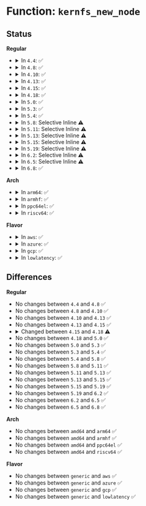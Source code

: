 # Function: <code>kernfs_new_node</code>

## Status
<b>Regular</b>
<ul>
<li>
<details>
<summary>In <code>4.4</code>: ✅</summary>

```c
struct kernfs_node *kernfs_new_node(struct kernfs_node *parent, const char *name, umode_t mode, unsigned int flags);
```

**Collision:** Unique Global

**Inline:** No

**Transformation:** False

**Instances:**

```
In fs/kernfs/dir.c (ffffffff8128a810)
Location: fs/kernfs/dir.c:703
Inline: False
Direct callers:
  - fs/kernfs/dir.c:kernfs_create_dir_ns
  - fs/kernfs/dir.c:kernfs_create_empty_dir
  - fs/kernfs/file.c:__kernfs_create_file
  - fs/kernfs/symlink.c:kernfs_create_link
```
**Symbols:**

```
ffffffff8128a810-ffffffff8128a853: kernfs_new_node (STB_GLOBAL)
```
</details>
</li>
<li>
<details>
<summary>In <code>4.8</code>: ✅</summary>

```c
struct kernfs_node *kernfs_new_node(struct kernfs_node *parent, const char *name, umode_t mode, unsigned int flags);
```

**Collision:** Unique Global

**Inline:** No

**Transformation:** False

**Instances:**

```
In fs/kernfs/dir.c (ffffffff812b7c50)
Location: fs/kernfs/dir.c:695
Inline: False
Direct callers:
  - fs/kernfs/dir.c:kernfs_create_empty_dir
  - fs/kernfs/dir.c:kernfs_create_dir_ns
  - fs/kernfs/file.c:__kernfs_create_file
  - fs/kernfs/symlink.c:kernfs_create_link
```
**Symbols:**

```
ffffffff812b7c50-ffffffff812b7c93: kernfs_new_node (STB_GLOBAL)
```
</details>
</li>
<li>
<details>
<summary>In <code>4.10</code>: ✅</summary>

```c
struct kernfs_node *kernfs_new_node(struct kernfs_node *parent, const char *name, umode_t mode, unsigned int flags);
```

**Collision:** Unique Global

**Inline:** No

**Transformation:** False

**Instances:**

```
In fs/kernfs/dir.c (ffffffff812cd3f0)
Location: fs/kernfs/dir.c:645
Inline: False
Direct callers:
  - fs/kernfs/dir.c:kernfs_create_empty_dir
  - fs/kernfs/dir.c:kernfs_create_dir_ns
  - fs/kernfs/file.c:__kernfs_create_file
  - fs/kernfs/symlink.c:kernfs_create_link
```
**Symbols:**

```
ffffffff812cd3f0-ffffffff812cd433: kernfs_new_node (STB_GLOBAL)
```
</details>
</li>
<li>
<details>
<summary>In <code>4.13</code>: ✅</summary>

```c
struct kernfs_node *kernfs_new_node(struct kernfs_node *parent, const char *name, umode_t mode, unsigned int flags);
```

**Collision:** Unique Global

**Inline:** No

**Transformation:** False

**Instances:**

```
In fs/kernfs/dir.c (ffffffff812da9b0)
Location: fs/kernfs/dir.c:655
Inline: False
Direct callers:
  - fs/kernfs/dir.c:kernfs_create_empty_dir
  - fs/kernfs/dir.c:kernfs_create_dir_ns
  - fs/kernfs/file.c:__kernfs_create_file
  - fs/kernfs/symlink.c:kernfs_create_link
```
**Symbols:**

```
ffffffff812da9b0-ffffffff812da9f8: kernfs_new_node (STB_GLOBAL)
```
</details>
</li>
<li>
<details>
<summary>In <code>4.15</code>: ✅</summary>

```c
struct kernfs_node *kernfs_new_node(struct kernfs_node *parent, const char *name, umode_t mode, unsigned int flags);
```

**Collision:** Unique Global

**Inline:** No

**Transformation:** False

**Instances:**

```
In fs/kernfs/dir.c (ffffffff812ff240)
Location: fs/kernfs/dir.c:673
Inline: False
Direct callers:
  - fs/kernfs/dir.c:kernfs_create_empty_dir
  - fs/kernfs/dir.c:kernfs_create_dir_ns
  - fs/kernfs/file.c:__kernfs_create_file
  - fs/kernfs/symlink.c:kernfs_create_link
```
**Symbols:**

```
ffffffff812ff240-ffffffff812ff288: kernfs_new_node (STB_GLOBAL)
```
</details>
</li>
<li>
<details>
<summary>In <code>4.18</code>: ✅</summary>

```c
struct kernfs_node *kernfs_new_node(struct kernfs_node *parent, const char *name, umode_t mode, kuid_t uid, kgid_t gid, unsigned int flags);
```

**Collision:** Unique Global

**Inline:** No

**Transformation:** False

**Instances:**

```
In fs/kernfs/dir.c (ffffffff8132cf00)
Location: fs/kernfs/dir.c:688
Inline: False
Direct callers:
  - fs/kernfs/dir.c:kernfs_create_empty_dir
  - fs/kernfs/dir.c:kernfs_create_dir_ns
  - fs/kernfs/file.c:__kernfs_create_file
  - fs/kernfs/symlink.c:kernfs_create_link
```
**Symbols:**

```
ffffffff8132cf00-ffffffff8132cf43: kernfs_new_node (STB_GLOBAL)
```
</details>
</li>
<li>
<details>
<summary>In <code>5.0</code>: ✅</summary>

```c
struct kernfs_node *kernfs_new_node(struct kernfs_node *parent, const char *name, umode_t mode, kuid_t uid, kgid_t gid, unsigned int flags);
```

**Collision:** Unique Global

**Inline:** No

**Transformation:** False

**Instances:**

```
In fs/kernfs/dir.c (ffffffff813442a0)
Location: fs/kernfs/dir.c:688
Inline: False
Direct callers:
  - fs/kernfs/dir.c:kernfs_create_empty_dir
  - fs/kernfs/dir.c:kernfs_create_dir_ns
  - fs/kernfs/file.c:__kernfs_create_file
  - fs/kernfs/symlink.c:kernfs_create_link
```
**Symbols:**

```
ffffffff813442a0-ffffffff813442e3: kernfs_new_node (STB_GLOBAL)
```
</details>
</li>
<li>
<details>
<summary>In <code>5.3</code>: ✅</summary>

```c
struct kernfs_node *kernfs_new_node(struct kernfs_node *parent, const char *name, umode_t mode, kuid_t uid, kgid_t gid, unsigned int flags);
```

**Collision:** Unique Global

**Inline:** No

**Transformation:** False

**Instances:**

```
In fs/kernfs/dir.c (ffffffff8136c4b0)
Location: fs/kernfs/dir.c:690
Inline: False
Direct callers:
  - fs/kernfs/dir.c:kernfs_create_empty_dir
  - fs/kernfs/dir.c:kernfs_create_dir_ns
  - fs/kernfs/file.c:__kernfs_create_file
  - fs/kernfs/symlink.c:kernfs_create_link
```
**Symbols:**

```
ffffffff8136c4b0-ffffffff8136c509: kernfs_new_node (STB_GLOBAL)
```
</details>
</li>
<li>
<details>
<summary>In <code>5.4</code>: ✅</summary>

```c
struct kernfs_node *kernfs_new_node(struct kernfs_node *parent, const char *name, umode_t mode, kuid_t uid, kgid_t gid, unsigned int flags);
```

**Collision:** Unique Global

**Inline:** No

**Transformation:** False

**Instances:**

```
In fs/kernfs/dir.c (ffffffff81384660)
Location: fs/kernfs/dir.c:690
Inline: False
Direct callers:
  - fs/kernfs/dir.c:kernfs_create_empty_dir
  - fs/kernfs/dir.c:kernfs_create_dir_ns
  - fs/kernfs/file.c:__kernfs_create_file
  - fs/kernfs/symlink.c:kernfs_create_link
```
**Symbols:**

```
ffffffff81384660-ffffffff813846b9: kernfs_new_node (STB_GLOBAL)
```
</details>
</li>
<li>
<details>
<summary>In <code>5.8</code>: Selective Inline ⚠️</summary>

```c
struct kernfs_node *kernfs_new_node(struct kernfs_node *parent, const char *name, umode_t mode, kuid_t uid, kgid_t gid, unsigned int flags);
```

**Collision:** Unique Global

**Inline:** Selective

**Transformation:** False

**Instances:**

```
In fs/kernfs/dir.c (ffffffff813cf595)
Location: fs/kernfs/dir.c:682
Inline: True
Inline callers:
  - fs/kernfs/dir.c:kernfs_create_empty_dir
  - fs/kernfs/dir.c:kernfs_create_dir_ns
Direct callers:
  - fs/kernfs/file.c:__kernfs_create_file
  - fs/kernfs/symlink.c:kernfs_create_link
```
**Symbols:**

```
ffffffff813cf110-ffffffff813cf169: kernfs_new_node (STB_GLOBAL)
```
</details>
</li>
<li>
<details>
<summary>In <code>5.11</code>: Selective Inline ⚠️</summary>

```c
struct kernfs_node *kernfs_new_node(struct kernfs_node *parent, const char *name, umode_t mode, kuid_t uid, kgid_t gid, unsigned int flags);
```

**Collision:** Unique Global

**Inline:** Selective

**Transformation:** False

**Instances:**

```
In fs/kernfs/dir.c (ffffffff813e11c9)
Location: fs/kernfs/dir.c:681
Inline: True
Inline callers:
  - fs/kernfs/dir.c:kernfs_create_empty_dir
  - fs/kernfs/dir.c:kernfs_create_dir_ns
Direct callers:
  - fs/kernfs/file.c:__kernfs_create_file
  - fs/kernfs/symlink.c:kernfs_create_link
```
**Symbols:**

```
ffffffff813e0d40-ffffffff813e0d99: kernfs_new_node (STB_GLOBAL)
```
</details>
</li>
<li>
<details>
<summary>In <code>5.13</code>: Selective Inline ⚠️</summary>

```c
struct kernfs_node *kernfs_new_node(struct kernfs_node *parent, const char *name, umode_t mode, kuid_t uid, kgid_t gid, unsigned int flags);
```

**Collision:** Unique Global

**Inline:** Selective

**Transformation:** False

**Instances:**

```
In fs/kernfs/dir.c (ffffffff813e7df9)
Location: fs/kernfs/dir.c:681
Inline: True
Inline callers:
  - fs/kernfs/dir.c:kernfs_create_empty_dir
  - fs/kernfs/dir.c:kernfs_create_dir_ns
Direct callers:
  - fs/kernfs/file.c:__kernfs_create_file
  - fs/kernfs/symlink.c:kernfs_create_link
```
**Symbols:**

```
ffffffff813e7870-ffffffff813e78c9: kernfs_new_node (STB_GLOBAL)
```
</details>
</li>
<li>
<details>
<summary>In <code>5.15</code>: Selective Inline ⚠️</summary>

```c
struct kernfs_node *kernfs_new_node(struct kernfs_node *parent, const char *name, umode_t mode, kuid_t uid, kgid_t gid, unsigned int flags);
```

**Collision:** Unique Global

**Inline:** Selective

**Transformation:** False

**Instances:**

```
In fs/kernfs/dir.c (ffffffff81439b29)
Location: fs/kernfs/dir.c:640
Inline: True
Inline callers:
  - fs/kernfs/dir.c:kernfs_create_empty_dir
  - fs/kernfs/dir.c:kernfs_create_dir_ns
Direct callers:
  - fs/kernfs/file.c:__kernfs_create_file
  - fs/kernfs/symlink.c:kernfs_create_link
```
**Symbols:**

```
ffffffff81439580-ffffffff814395d7: kernfs_new_node (STB_GLOBAL)
```
</details>
</li>
<li>
<details>
<summary>In <code>5.19</code>: Selective Inline ⚠️</summary>

```c
struct kernfs_node *kernfs_new_node(struct kernfs_node *parent, const char *name, umode_t mode, kuid_t uid, kgid_t gid, unsigned int flags);
```

**Collision:** Unique Global

**Inline:** Selective

**Transformation:** False

**Instances:**

```
In fs/kernfs/dir.c (ffffffff814b4ba9)
Location: fs/kernfs/dir.c:648
Inline: True
Inline callers:
  - fs/kernfs/dir.c:kernfs_create_empty_dir
  - fs/kernfs/dir.c:kernfs_create_dir_ns
Direct callers:
  - fs/kernfs/file.c:__kernfs_create_file
  - fs/kernfs/symlink.c:kernfs_create_link
```
**Symbols:**

```
ffffffff814b45f0-ffffffff814b465c: kernfs_new_node (STB_GLOBAL)
```
</details>
</li>
<li>
<details>
<summary>In <code>6.2</code>: Selective Inline ⚠️</summary>

```c
struct kernfs_node *kernfs_new_node(struct kernfs_node *parent, const char *name, umode_t mode, kuid_t uid, kgid_t gid, unsigned int flags);
```

**Collision:** Unique Global

**Inline:** Selective

**Transformation:** False

**Instances:**

```
In fs/kernfs/dir.c (ffffffff8154bac9)
Location: fs/kernfs/dir.c:669
Inline: True
Inline callers:
  - fs/kernfs/dir.c:kernfs_create_empty_dir
  - fs/kernfs/dir.c:kernfs_create_dir_ns
Direct callers:
  - fs/kernfs/file.c:__kernfs_create_file
  - fs/kernfs/symlink.c:kernfs_create_link
```
**Symbols:**

```
ffffffff8154b4e0-ffffffff8154b54c: kernfs_new_node (STB_GLOBAL)
```
</details>
</li>
<li>
<details>
<summary>In <code>6.5</code>: Selective Inline ⚠️</summary>

```c
struct kernfs_node *kernfs_new_node(struct kernfs_node *parent, const char *name, umode_t mode, kuid_t uid, kgid_t gid, unsigned int flags);
```

**Collision:** Unique Global

**Inline:** Selective

**Transformation:** False

**Instances:**

```
In fs/kernfs/dir.c (ffffffff81583759)
Location: fs/kernfs/dir.c:668
Inline: True
Inline callers:
  - fs/kernfs/dir.c:kernfs_create_empty_dir
  - fs/kernfs/dir.c:kernfs_create_dir_ns
Direct callers:
  - fs/kernfs/file.c:__kernfs_create_file
  - fs/kernfs/symlink.c:kernfs_create_link
```
**Symbols:**

```
ffffffff81583130-ffffffff8158319c: kernfs_new_node (STB_GLOBAL)
```
</details>
</li>
<li>
<details>
<summary>In <code>6.8</code>: ✅</summary>

```c
struct kernfs_node *kernfs_new_node(struct kernfs_node *parent, const char *name, umode_t mode, kuid_t uid, kgid_t gid, unsigned int flags);
```

**Collision:** Unique Global

**Inline:** No

**Transformation:** False

**Instances:**

```
In fs/kernfs/dir.c (ffffffff815bbd60)
Location: fs/kernfs/dir.c:672
Inline: False
Direct callers:
  - fs/kernfs/dir.c:kernfs_create_empty_dir
  - fs/kernfs/dir.c:kernfs_create_dir_ns
  - fs/kernfs/file.c:__kernfs_create_file
  - fs/kernfs/symlink.c:kernfs_create_link
```
**Symbols:**

```
ffffffff815bbd60-ffffffff815bbdea: kernfs_new_node (STB_GLOBAL)
```
</details>
</li>
</ul>
<b>Arch</b>
<ul>
<li>
<details>
<summary>In <code>arm64</code>: ✅</summary>

```c
struct kernfs_node *kernfs_new_node(struct kernfs_node *parent, const char *name, umode_t mode, kuid_t uid, kgid_t gid, unsigned int flags);
```

**Collision:** Unique Global

**Inline:** No

**Transformation:** False

**Instances:**

```
In fs/kernfs/dir.c (ffff8000104533e8)
Location: fs/kernfs/dir.c:690
Inline: False
Direct callers:
  - fs/kernfs/dir.c:kernfs_create_empty_dir
  - fs/kernfs/dir.c:kernfs_create_dir_ns
  - fs/kernfs/file.c:__kernfs_create_file
  - fs/kernfs/symlink.c:kernfs_create_link
```
**Symbols:**

```
ffff8000104533e8-ffff800010453474: kernfs_new_node (STB_GLOBAL)
```
</details>
</li>
<li>
<details>
<summary>In <code>armhf</code>: ✅</summary>

```c
struct kernfs_node *kernfs_new_node(struct kernfs_node *parent, const char *name, umode_t mode, kuid_t uid, kgid_t gid, unsigned int flags);
```

**Collision:** Unique Global

**Inline:** No

**Transformation:** False

**Instances:**

```
In fs/kernfs/dir.c (c0615fbc)
Location: fs/kernfs/dir.c:690
Inline: False
Direct callers:
  - fs/kernfs/dir.c:kernfs_create_empty_dir
  - fs/kernfs/dir.c:kernfs_create_dir_ns
  - fs/kernfs/file.c:__kernfs_create_file
  - fs/kernfs/symlink.c:kernfs_create_link
```
**Symbols:**

```
c0615fbc-c0616034: kernfs_new_node (STB_GLOBAL)
```
</details>
</li>
<li>
<details>
<summary>In <code>ppc64el</code>: ✅</summary>

```c
struct kernfs_node *kernfs_new_node(struct kernfs_node *parent, const char *name, umode_t mode, kuid_t uid, kgid_t gid, unsigned int flags);
```

**Collision:** Unique Global

**Inline:** No

**Transformation:** False

**Instances:**

```
In fs/kernfs/dir.c (c00000000056c740)
Location: fs/kernfs/dir.c:690
Inline: False
Direct callers:
  - fs/kernfs/dir.c:kernfs_create_empty_dir
  - fs/kernfs/dir.c:kernfs_create_dir_ns
  - fs/kernfs/file.c:__kernfs_create_file
  - fs/kernfs/symlink.c:kernfs_create_link
  - fs/kernfs/symlink.c:kernfs_create_link
```
**Symbols:**

```
c00000000056c740-c00000000056c7d8: kernfs_new_node (STB_GLOBAL)
```
</details>
</li>
<li>
<details>
<summary>In <code>riscv64</code>: ✅</summary>

```c
struct kernfs_node *kernfs_new_node(struct kernfs_node *parent, const char *name, umode_t mode, kuid_t uid, kgid_t gid, unsigned int flags);
```

**Collision:** Unique Global

**Inline:** No

**Transformation:** False

**Instances:**

```
In fs/kernfs/dir.c (ffffffe0002e5a76)
Location: fs/kernfs/dir.c:690
Inline: False
Direct callers:
  - fs/kernfs/dir.c:kernfs_create_empty_dir
  - fs/kernfs/dir.c:kernfs_create_dir_ns
  - fs/kernfs/file.c:__kernfs_create_file
  - fs/kernfs/symlink.c:kernfs_create_link
```
**Symbols:**

```
ffffffe0002e5a76-ffffffe0002e5ae8: kernfs_new_node (STB_GLOBAL)
```
</details>
</li>
</ul>
<b>Flavor</b>
<ul>
<li>
<details>
<summary>In <code>aws</code>: ✅</summary>

```c
struct kernfs_node *kernfs_new_node(struct kernfs_node *parent, const char *name, umode_t mode, kuid_t uid, kgid_t gid, unsigned int flags);
```

**Collision:** Unique Global

**Inline:** No

**Transformation:** False

**Instances:**

```
In fs/kernfs/dir.c (ffffffff8137cc40)
Location: fs/kernfs/dir.c:690
Inline: False
Direct callers:
  - fs/kernfs/dir.c:kernfs_create_empty_dir
  - fs/kernfs/dir.c:kernfs_create_dir_ns
  - fs/kernfs/file.c:__kernfs_create_file
  - fs/kernfs/symlink.c:kernfs_create_link
```
**Symbols:**

```
ffffffff8137cc40-ffffffff8137cc99: kernfs_new_node (STB_GLOBAL)
```
</details>
</li>
<li>
<details>
<summary>In <code>azure</code>: ✅</summary>

```c
struct kernfs_node *kernfs_new_node(struct kernfs_node *parent, const char *name, umode_t mode, kuid_t uid, kgid_t gid, unsigned int flags);
```

**Collision:** Unique Global

**Inline:** No

**Transformation:** False

**Instances:**

```
In fs/kernfs/dir.c (ffffffff8136d710)
Location: fs/kernfs/dir.c:690
Inline: False
Direct callers:
  - fs/kernfs/dir.c:kernfs_create_empty_dir
  - fs/kernfs/dir.c:kernfs_create_dir_ns
  - fs/kernfs/file.c:__kernfs_create_file
  - fs/kernfs/symlink.c:kernfs_create_link
```
**Symbols:**

```
ffffffff8136d710-ffffffff8136d769: kernfs_new_node (STB_GLOBAL)
```
</details>
</li>
<li>
<details>
<summary>In <code>gcp</code>: ✅</summary>

```c
struct kernfs_node *kernfs_new_node(struct kernfs_node *parent, const char *name, umode_t mode, kuid_t uid, kgid_t gid, unsigned int flags);
```

**Collision:** Unique Global

**Inline:** No

**Transformation:** False

**Instances:**

```
In fs/kernfs/dir.c (ffffffff8137a710)
Location: fs/kernfs/dir.c:690
Inline: False
Direct callers:
  - fs/kernfs/dir.c:kernfs_create_empty_dir
  - fs/kernfs/dir.c:kernfs_create_dir_ns
  - fs/kernfs/file.c:__kernfs_create_file
  - fs/kernfs/symlink.c:kernfs_create_link
```
**Symbols:**

```
ffffffff8137a710-ffffffff8137a769: kernfs_new_node (STB_GLOBAL)
```
</details>
</li>
<li>
<details>
<summary>In <code>lowlatency</code>: ✅</summary>

```c
struct kernfs_node *kernfs_new_node(struct kernfs_node *parent, const char *name, umode_t mode, kuid_t uid, kgid_t gid, unsigned int flags);
```

**Collision:** Unique Global

**Inline:** No

**Transformation:** False

**Instances:**

```
In fs/kernfs/dir.c (ffffffff8138e200)
Location: fs/kernfs/dir.c:690
Inline: False
Direct callers:
  - fs/kernfs/dir.c:kernfs_create_empty_dir
  - fs/kernfs/dir.c:kernfs_create_dir_ns
  - fs/kernfs/file.c:__kernfs_create_file
  - fs/kernfs/symlink.c:kernfs_create_link
```
**Symbols:**

```
ffffffff8138e200-ffffffff8138e259: kernfs_new_node (STB_GLOBAL)
```
</details>
</li>
</ul>

## Differences
<b>Regular</b>
<ul>
<li>
No changes between <code>4.4</code> and <code>4.8</code> ✅
</li>
<li>
No changes between <code>4.8</code> and <code>4.10</code> ✅
</li>
<li>
No changes between <code>4.10</code> and <code>4.13</code> ✅
</li>
<li>
No changes between <code>4.13</code> and <code>4.15</code> ✅
</li>
<li>
<details>
<summary>Changed between <code>4.15</code> and <code>4.18</code> ⚠️</summary>
<ul>
<li>
<b>Param added. </b>
<code>kuid_t uid</code>
</li>
<li>
<b>Param added. </b>
<code>kgid_t gid</code>
</li>
<li>
<b>Param reordered. </b>
<code>parent, name, mode, flags</code> ➡️ <code>parent, name, mode, uid, gid, flags</code>
</li>
</ul>
</details>
</li>
<li>
No changes between <code>4.18</code> and <code>5.0</code> ✅
</li>
<li>
No changes between <code>5.0</code> and <code>5.3</code> ✅
</li>
<li>
No changes between <code>5.3</code> and <code>5.4</code> ✅
</li>
<li>
No changes between <code>5.4</code> and <code>5.8</code> ✅
</li>
<li>
No changes between <code>5.8</code> and <code>5.11</code> ✅
</li>
<li>
No changes between <code>5.11</code> and <code>5.13</code> ✅
</li>
<li>
No changes between <code>5.13</code> and <code>5.15</code> ✅
</li>
<li>
No changes between <code>5.15</code> and <code>5.19</code> ✅
</li>
<li>
No changes between <code>5.19</code> and <code>6.2</code> ✅
</li>
<li>
No changes between <code>6.2</code> and <code>6.5</code> ✅
</li>
<li>
No changes between <code>6.5</code> and <code>6.8</code> ✅
</li>
</ul>
<b>Arch</b>
<ul>
<li>
No changes between <code>amd64</code> and <code>arm64</code> ✅
</li>
<li>
No changes between <code>amd64</code> and <code>armhf</code> ✅
</li>
<li>
No changes between <code>amd64</code> and <code>ppc64el</code> ✅
</li>
<li>
No changes between <code>amd64</code> and <code>riscv64</code> ✅
</li>
</ul>
<b>Flavor</b>
<ul>
<li>
No changes between <code>generic</code> and <code>aws</code> ✅
</li>
<li>
No changes between <code>generic</code> and <code>azure</code> ✅
</li>
<li>
No changes between <code>generic</code> and <code>gcp</code> ✅
</li>
<li>
No changes between <code>generic</code> and <code>lowlatency</code> ✅
</li>
</ul>
